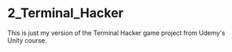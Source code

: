# 2_Terminal_Hacker

This is just my version of the Terminal Hacker game project from Udemy's Unity course.
